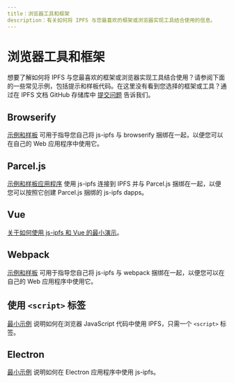 ```yaml
---
title：浏览器工具和框架
description：有关如何将 IPFS 与您最喜欢的框架或浏览器实现工具结合使用的信息。
---
```


# 浏览器工具和框架

想要了解如何将 IPFS 与您最喜欢的框架或浏览器实现工具结合使用？请参阅下面的一些常见示例，包括提示和样板代码。在这里没有看到您选择的框架或工具？通过在 IPFS 文档 GitHub 存储库中 [提交问题](https://github.com/ipfs/ipfs-docs/issues/new?assignees=&labels=OKR+3%3A+Content+Improvement%2C+docs-ipfs&template=content-request.md&title=%5BCONTENT+REQUEST%5D+%20Browser%20Implementation%20Tools%20and%20Frameworks) 告诉我们。

## Browserify

[示例和样板](https://github.com/ipfs-examples/js-ipfs-browser-browserify) 可用于指导您自己将 js-ipfs 与 browserify 捆绑在一起，以便您可以在自己的 Web 应用程序中使用它。

## Parcel.js

[示例和样板应用程序](https://github.com/ipfs-examples/js-ipfs-examples/tree/master/examples/browser-parceljs) 使用 js-ipfs 连接到 IPFS 并与 Parcel.js 捆绑在一起，以便您可以按照它创建 Parcel.js 捆绑的 js-ipfs dapps。

## Vue

[关于如何使用 js-ipfs 和 Vue 的最小演示](https://github.com/ipfs-examples/js-ipfs-examples/tree/master/examples/browser-vue)。

## Webpack

[示例和样板](https://github.com/ipfs-examples/js-ipfs-examples/tree/master/examples/browser-webpack) 可用于指导您自己将 js-ipfs 与 webpack 捆绑在一起，以便您可以在自己的 Web 应用程序中使用它。

## 使用 `<script>` 标签

[最小示例](https://github.com/ipfs-examples/js-ipfs-examples/tree/master/examples/browser-script-tag) 说明如何在浏览器 JavaScript 代码中使用 IPFS，只需一个 `<script>` 标签。

## Electron

[最小示例](https://github.com/ipfs-examples/js-ipfs-examples/tree/master/examples/run-in-electron) 说明如何在 Electron 应用程序中使用 js-ipfs。